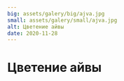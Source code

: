 ```yaml
---
big: assets/galery/big/ajva.jpg
small: assets/galery/small/ajva.jpg
alt: Цветение айвы
date: 2020-11-28
---
```

# Цветение айвы
